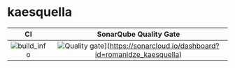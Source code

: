 # kaesquella

|                                                   CI                                                  |                                                                     SonarQube Quality Gate                                                                    |
|:-----------------------------------------------------------------------------------------------------:|:-------------------------------------------------------------------------------------------------------------------------------------------------------------:|
| ![build_info](https://github.com/roomanidzee/kaesquella/workflows/build_info/badge.svg?branch=master) | ![Quality gate](https://sonarcloud.io/api/project_badges/quality_gate?project=romanidze_kaesquella)](https://sonarcloud.io/dashboard?id=romanidze_kaesquella) |